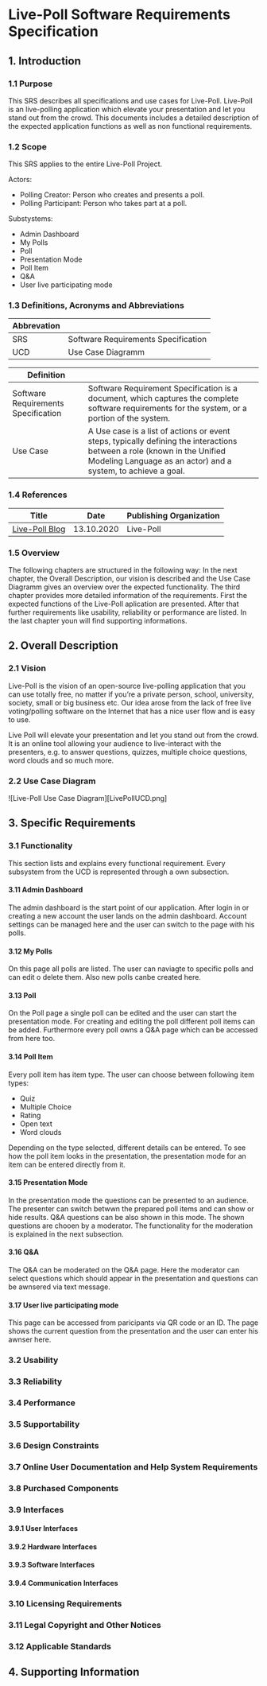 # Live-Poll Software Requirements Specification

## 1. Introduction
### 1.1 Purpose
This SRS describes all  specifications and use cases for Live-Poll. Live-Poll is an live-polling application which elevate your presentation and let you stand out from the crowd. This documents includes a detailed description of the expected application functions as well as non functional requirements.
### 1.2 Scope
This SRS applies to the entire Live-Poll Project. 

Actors: 
- Polling Creator: Person who creates and presents a poll.
- Polling Participant: Person who takes part at a poll.

Substystems:
- Admin Dashboard
- My Polls
- Poll
- Presentation Mode
- Poll Item
- Q&A
- User live participating mode
### 1.3 Definitions, Acronyms and Abbreviations
| Abbrevation |                                        |
| ----------- | -------------------------------------- |
| SRS         | Software Requirements Specification    |
| UCD          | Use Case Diagramm                              |

| Definition                          |     |
| ----------------------------------- | --- |
| Software Requirements Specification | Software Requirement Specification is a document, which captures the complete software requirements for the system, or a portion of the system. |
| Use Case                            | A Use case is a list of actions or event steps, typically defining the interactions between a role (known in the Unified Modeling Language as an actor) and a system, to achieve a goal. |

### 1.4 References
|Title                                             |Date      |Publishing Organization|
|--------------------------------------------------|----------|-----------------------|
|[Live-Poll Blog](https://blog.live-poll.de/week1/)|13.10.2020|Live-Poll              |


### 1.5 Overview
The following chapters are structured in the following way: In the next chapter, the Overall Description, our vision is described and the Use Case Diagramm gives an overview over the expected functionality. The third chapter provides more detailed information of the requirements. First the expected functions of the Live-Poll aplication are presented. After that further requirements like usability, reliability or performance are listed. In the last chapter youn will find supporting informations.
## 2. Overall Description
### 2.1 Vision
Live-Poll is the vision of an open-source live-polling application that you can use totally free, no matter if you’re a private person, school, university, society, small or big business etc. Our idea arose from the lack of free live voting/polling software on the Internet that has a nice user flow and is easy to use.

Live Poll will elevate your presentation and let you stand out from the crowd. It is an online tool allowing your audience to live-interact with the presenters, e.g. to answer questions, quizzes, multiple choice questions, word clouds and so much more.

### 2.2 Use Case Diagram
![Live-Poll Use Case Diagram][LivePollUCD.png]
## 3. Specific Requirements
### 3.1 Functionality
This section lists and explains every functional requirement. Every subsystem from the UCD is represented through a own subsection.
#### 3.11 Admin Dashboard
The admin dashboard is the start point of our application.  After login in or creating a new account the user lands on the admin dashboard. Account settings can be managed here and the user can switch to the page with his polls.
#### 3.12 My Polls
On this page all polls are listed. The user can naviagte to specific polls and can edit o delete them. Also new polls canbe created here.
#### 3.13 Poll
On the Poll page a single poll can be edited and the user can start the presentation mode. For creating and editing the poll different poll items can be added. Furthermore every poll owns a Q&A page which can be accessed from here too.
#### 3.14 Poll Item
Every poll item has item type. The user can choose between following item types:
- Quiz
- Multiple Choice
- Rating
- Open text
- Word clouds

Depending on the type selected, different details can be entered. To see how the poll item looks in the presentation, the presentation mode for an item can be entered directly from it.
#### 3.15 Presentation Mode
In the presentation mode the questions can be presented to an audience. The presenter can switch betwwn the prepared poll items and can show or hide results. Q&A questions can be also shown in this mode. The shown questions are chooen by a moderator. The functionality for the moderation is explained in the next subsection.
#### 3.16 Q&A
The Q&A can be moderated on the Q&A page. Here the moderator can select questions which should appear in the presentation and questions can be awnsered via text message.
#### 3.17 User live participating mode
This page can be accessed from paricipants via QR code or an ID. The page shows the current question from the presentation and the user can enter his awnser here.
### 3.2 Usability
### 3.3 Reliability
### 3.4 Performance
### 3.5 Supportability
### 3.6 Design Constraints
### 3.7 Online User Documentation and Help System Requirements
### 3.8 Purchased Components
### 3.9 Interfaces
#### 3.9.1 User Interfaces
#### 3.9.2 Hardware Interfaces
#### 3.9.3 Software Interfaces
#### 3.9.4 Communication Interfaces
### 3.10 Licensing Requirements
### 3.11 Legal Copyright and Other Notices
### 3.12 Applicable Standards

## 4. Supporting Information